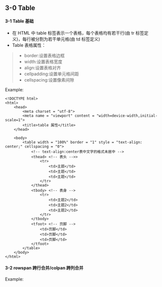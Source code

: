 ## 3-0 Table

#### 3-1 Table 基础
+ 在 HTML 中 table 标签表示一个表格，每个表格均有若干行(由 tr 标签定义)，每行被分割为若干单元格(由 td 标签定义)
+ Table 表格属性：
>  + border:设置表格边框
>  + width:设置表格宽度
>  + align:设置表格对齐
>  + cellpadding:设置单元格间距
>  + cellspacing:设置像素间隙

Example:
```
<!DOCTYPE html>
<html>
    <head>
        <meta charset = "utf-8">
        <meta name = "viewport" content = "width=device-width,initial-scale=1">
        <title>table 属性</title>
    </head>

    <body>
        <table width = "100%" border = "1" style = "text-align: center;" cellspacing = "0">
            <!-- text-align:center表中文字的格式未居中 -->
            <thead> <!-- 表头 -->>
                <tr>
                    <td>主题</td>
                    <td>主题</td>
                    <td>主题</td>
                </tr>
            </thead>
            <tbody> <!-- 表身 -->
                <tr>
                    <td>主题2</td>
                    <td>主题2</td>
                    <td>主题2</td>
                </tr>
            </tbody>
            <tfoot> <!-- 页脚 -->
                <td>页脚</td>
                <td>页脚</td>
                <td>页脚</td>
            </tfoot>
        </table>
    </body>
</html>
```

#### 3-2 rowspan 跨行合并/colpan 跨列合并
Example:
```

```
